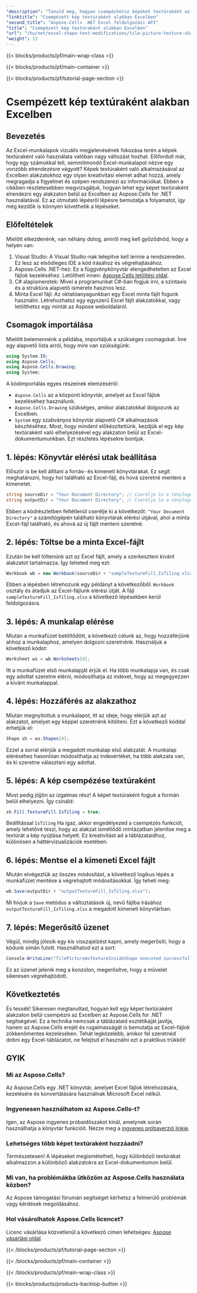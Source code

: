 ```yaml
---
"description": "Tanuld meg, hogyan csempézhetsz képeket textúraként az Excelben az Aspose.Cells for .NET használatával ezzel a könnyen követhető, lépésről lépésre haladó oktatóanyaggal."
"linktitle": "Csempézett kép textúraként alakban Excelben"
"second_title": "Aspose.Cells .NET Excel feldolgozási API"
"title": "Csempézett kép textúraként alakban Excelben"
"url": "/hu/net/excel-shape-text-modifications/tile-picture-texture-shape-excel/"
"weight": 13
---
```


{{< blocks/products/pf/main-wrap-class >}}

{{< blocks/products/pf/main-container >}}

{{< blocks/products/pf/tutorial-page-section >}}

# Csempézett kép textúraként alakban Excelben

## Bevezetés
Az Excel-munkalapok vizuális megjelenésének fokozása terén a képek textúraként való használata valóban nagy változást hozhat. Előfordult már, hogy egy számokkal teli, semmitmondó Excel-munkalapot nézve egy vonzóbb elrendezésre vágyott? Képek textúraként való alkalmazásával az Excelben alakzatokhoz egy olyan kreativitási elemet adhat hozzá, amely megragadja a figyelmet és szépen rendszerezi az információkat. Ebben a cikkben részletesebben megvizsgáljuk, hogyan lehet egy képet textúraként elrendezni egy alakzaton belül az Excelben az Aspose.Cells for .NET használatával. Ez az útmutató lépésről lépésre bemutatja a folyamatot, így még kezdők is könnyen követhetik a lépéseket.
## Előfeltételek
Mielőtt elkezdenénk, van néhány dolog, amiről meg kell győződnöd, hogy a helyén van:
1. Visual Studio: A Visual Studio-nak telepítve kell lennie a rendszereden. Ez lesz az elsődleges IDE a kód írásához és végrehajtásához.
2. Aspose.Cells .NET-hez: Ez a függvénykönyvtár elengedhetetlen az Excel fájlok kezeléséhez. Letöltheti innen: [Aspose.Cells letöltési oldal](https://releases.aspose.com/cells/net/).
3. C# alapismeretek: Mivel a programunkat C#-ban fogjuk írni, a szintaxis és a struktúra alapvető ismerete hasznos lesz.
4. Minta Excel fájl: Az oktatóanyagunkban egy Excel minta fájlt fogunk használni. Létrehozhatsz egy egyszerű Excel fájlt alakzatokkal, vagy letölthetsz egy mintát az Aspose weboldaláról.
## Csomagok importálása
Mielőtt belemennénk a példába, importáljuk a szükséges csomagokat. Íme egy alapvető lista arról, hogy mire van szükségünk:
```csharp
using System.IO;
using Aspose.Cells;
using Aspose.Cells.Drawing;
using System;
```
A kódimportálás egyes részeinek elemzéséről:
- `Aspose.Cells` az a központi könyvtár, amelyet az Excel fájlok kezeléséhez használunk.
- `Aspose.Cells.Drawing` szükséges, amikor alakzatokkal dolgozunk az Excelben.
- `System` egy szabványos könyvtár alapvető C# alkalmazások készítéséhez.
Most, hogy mindent előkészítettünk, kezdjük el egy kép textúraként való elhelyezésével egy alakzaton belül az Excel-dokumentumunkban. Ezt részletes lépésekre bontjuk.
## 1. lépés: Könyvtár elérési utak beállítása
Először is be kell állítani a forrás- és kimeneti könyvtárakat. Ez segít meghatározni, hogy hol található az Excel-fájl, és hová szeretné menteni a kimenetet.
```csharp
string sourceDir = "Your Document Directory"; // Cserélje le a tényleges könyvtárára
string outputDir = "Your Document Directory"; // Cserélje le a tényleges könyvtárára
```
Ebben a kódrészletben feltétlenül cserélje ki a következőt: `"Your Document Directory"` a számítógépén található könyvtárak elérési útjával, ahol a minta Excel-fájl található, és ahová az új fájlt menteni szeretné.
## 2. lépés: Töltse be a minta Excel-fájlt
Ezután be kell töltenünk azt az Excel fájlt, amely a szerkeszteni kívánt alakzatot tartalmazza. Így teheted meg ezt:
```csharp
Workbook wb = new Workbook(sourceDir + "sampleTextureFill_IsTiling.xlsx");
```
Ebben a lépésben létrehozunk egy példányt a következőből: `Workbook` osztály és átadjuk az Excel-fájlunk elérési útját. A fájl `sampleTextureFill_IsTiling.xlsx` a következő lépésekben kerül feldolgozásra.
## 3. lépés: A munkalap elérése
Miután a munkafüzet betöltődött, a következő célunk az, hogy hozzáférjünk ahhoz a munkalaphoz, amelyen dolgozni szeretnénk. Használjuk a következő kódot:
```csharp
Worksheet ws = wb.Worksheets[0];
```
Itt a munkafüzet első munkalapját érjük el. Ha több munkalapja van, és csak egy adottat szeretne elérni, módosíthatja az indexet, hogy az megegyezzen a kívánt munkalappal.
## 4. lépés: Hozzáférés az alakzathoz
Miután megnyitottuk a munkalapot, itt az ideje, hogy elérjük azt az alakzatot, amelyet egy képpel szeretnénk kitölteni. Ezt a következő kóddal érhetjük el:
```csharp
Shape sh = ws.Shapes[0];
```
Ezzel a sorral elérjük a megadott munkalap első alakzatát. A munkalap eléréséhez hasonlóan módosíthatja az indexértéket, ha több alakzata van, és ki szeretne választani egy adottat.
## 5. lépés: A kép csempézése textúraként
Most pedig jöjjön az izgalmas rész! A képet textúraként fogjuk a formán belül elhelyezni. Így csináld:
```csharp
sh.Fill.TextureFill.IsTiling = true;
```
Beállítással `IsTiling` Ha igaz, akkor engedélyezed a csempézés funkciót, amely lehetővé teszi, hogy az alakzat ismétlődő mintázatban jelenítse meg a textúrát a kép nyújtása helyett. Ez kreativitást ad a táblázataidhoz, különösen a háttérvizualizációk esetében.
## 6. lépés: Mentse el a kimeneti Excel fájlt
Miután elvégeztük az összes módosítást, a következő logikus lépés a munkafüzet mentése a végrehajtott módosításokkal. Így teheti meg:
```csharp
wb.Save(outputDir + "outputTextureFill_IsTiling.xlsx");
```
Mi hívjuk a `Save` metódus a változtatások új, nevű fájlba írásához `outputTextureFill_IsTiling.xlsx` a megadott kimeneti könyvtárban.
## 7. lépés: Megerősítő üzenet
Végül, mindig jólesik egy kis visszajelzést kapni, amely megerősíti, hogy a kódunk simán futott. Használhatod ezt a sort:
```csharp
Console.WriteLine("TilePictureAsTextureInsideShape executed successfully.\r\n");
```
Ez az üzenet jelenik meg a konzolon, megerősítve, hogy a művelet sikeresen végrehajtódott.
## Következtetés
És tessék! Sikeresen megtanultad, hogyan kell egy képet textúraként alakzaton belül csempézni az Excelben az Aspose.Cells for .NET segítségével. Ez a technika nemcsak a táblázataid esztétikáját javítja, hanem az Aspose.Cells erejét és rugalmasságát is bemutatja az Excel-fájlok zökkenőmentes kezelésében. Tehát legközelebb, amikor fel szeretnéd dobni egy Excel-táblázatot, ne felejtsd el használni ezt a praktikus trükköt! 
## GYIK
### Mi az Aspose.Cells?
Az Aspose.Cells egy .NET könyvtár, amelyet Excel fájlok létrehozására, kezelésére és konvertálására használnak Microsoft Excel nélkül.
### Ingyenesen használhatom az Aspose.Cells-t?
Igen, az Aspose ingyenes próbaidőszakot kínál, amelynek során használhatja a könyvtár funkcióit. Nézze meg a [ingyenes próbaverzió linkje](https://releases.aspose.com/).
### Lehetséges több képet textúraként hozzáadni?
Természetesen! A lépéseket megismételheti, hogy különböző textúrákat alkalmazzon a különböző alakzatokra az Excel-dokumentumon belül.
### Mi van, ha problémákba ütközöm az Aspose.Cells használata közben?
Az Aspose támogatási fórumán segítséget kérhetsz a felmerülő problémák vagy kérdések megoldásához.
### Hol vásárolhatok Aspose.Cells licencet?
Licenc vásárlása közvetlenül a következő címen lehetséges: [Aspose vásárlási oldal](https://purchase.aspose.com/buy).

{{< /blocks/products/pf/tutorial-page-section >}}

{{< /blocks/products/pf/main-container >}}

{{< /blocks/products/pf/main-wrap-class >}}

{{< blocks/products/products-backtop-button >}}
